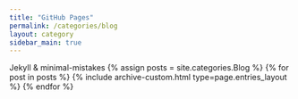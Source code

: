 ```yaml
---
title: "GitHub Pages"
permalink: /categories/blog
layout: category
sidebar_main: true
---
```


Jekyll & minimal-mistakes
{% assign posts = site.categories.Blog %}
{% for post in posts %} {% include archive-custom.html type=page.entries_layout %} {% endfor %}
